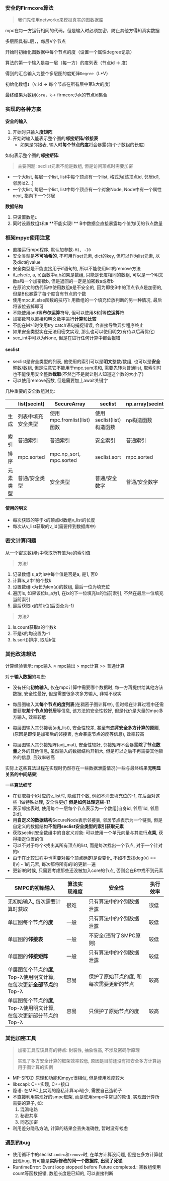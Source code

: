 ### 安全的Firmcore算法

> 我们先使用networkx来模拟真实的图数据库

mpc在每一方运行相同的代码，但是输入时必须加密，防止其他方得知真实数据

多层图具有L层，，每层V个节点

开始时初始化图数据中每个节点的度（设置一个属性degree记录）

算法的第一个输入是每一层（每一方）的度列表（节点id -> 度）

得到的汇合输入为整个多层图的度矩阵`Degree`（L*V）

初始化数组`I`（v_id -> 每个节点在所有层中第λ大的度）

最终结果为数组`Core`，k-> firmcore为k的节点id集合

### 实现的各种方案

**安全的输入**

1. 开始时只输入**度矩阵**
2. 开始时输入能表示整个图的**邻接矩阵/邻接表**
   - 如果是邻接表, 输入时**每个节点的度**将会暴露(每个子数组的长度)


如何表示整个图的**邻接矩阵**:

> 主要问题: seclist元素不能是数组, 但是访问顶点时需要加密

   * 一个大list, 每层一个list, list中每个顶点有一个list, 格式为[该顶点id, 邻居id1, 邻居id2...]
   * 一个大list, 每层一个list, list中每个顶点有一个对象Node, Node中有一个属性next, 指向下一个邻居

**数据结构**

1. 只设置数组`I`
2. 同时设置数组`I`和`B` **不能实现! ** B中数据会直接暴露每个值为I[i]的节点数量

### 框架mpyc使用注意

- 直接运行mpc程序, 默认加参数`-M1, -I0`
- 安全类型是**不可哈希的**, 不可用作set元素, dict的key, 但可以作为list元素, 以及dict的value
- 安全类型是不能直接用于if语句的, 所以不能使用list的remove方法
- if_else(c, a, b)函数中a,b如果是数组, 只能是长度相同的数组, 可以是一个明文数a和一个加密数b, 但是返回的一定是加密数a或者b
- 在原论文的伪代码中使用数组`B`是不安全的, 因为即使B中的顶点节点是加密的, 但是B也暴露了每个度含有节点的个数
- 使用mpc.if_else函数的技巧1: 用数组的一个填充位放判断的另一种情况, 最后将该位去掉即可
- 不能使用and等**布尔运算**符号, 但可以使用&和|等**位运算**符
- 加密数可以直接和明文数字进行**计算**和**比较**
- 不能在M>1时使用try catch语句捕捉错误, 会直接导致异步程序终止
- 如果安全类型实在无法用密文实现, 那么也可以使用明文(有待以后再优化)
- sec_int中可以为None, 但是在进行任何计算中都会报错

#### seclist

- seclist是安全类型的列表, 他使用的索引可以是**明文**整数/数组, 也可以是**安全**整数/数组, 但是注意它不能用于mpc.sum求和, 需要先转为普通list, 取索引时也不能使用安全整数**截取**(不然岂不是就让别人知道这个数的大小了)
- 可以使用remove函数, 但是需要加上await关键字

几种重要的安全数组对比:

|          | list[secint]       | SecureArray                | seclist                   | np.array[secint] |
| -------- | ------------------ | -------------------------- | ------------------------- | ---------------- |
| 生成     | 列表中填充安全类型 | 使用mpc.fromlist(list)函数 | 使用seclist(list)构造函数 | np构造函数       |
| 索引     | 普通索引           | 普通索引                   | 安全索引                  | 普通索引         |
| 排序     | mpc.sorted         | mpc.np_sort, mpc.sorted    | seclist.sort              | mpc.sorted       |
| 元素类型 | 普通/安全类型      | 安全类型                   | 普通/安全数字             | 普通/安全数字    |

#### 使用的明文

- 每次获取的等于k的顶点id数组v_list的长度
- 每次从v_list获取的v_id(需要传到数据库中)

### **密文计算问题**

从一个密文数组ls中获取所有值为a的索引值

> 方法1

1. 记录数组is_a为ls中每个值是否是a, 是1, 否0
2. 计算ls_a中1的个数k
3. 设置数组ix为长为len(a)的数组, 最后一位为填充位
4. 遍历ls, 如果该位ls_a为1, 在ix的下一位填充ls的当前索引, 不然在最后一位填充当前索引
5. 最后获取ix的前k位(后面全为-1)

> 方法2

1. ls.count获取a的个数k
2. 不是k的均设置为-1
3. ls.sort()排序, 取后k位

### 其他改进想法

计算经验表示: mpc输入 ≈ mpc输出 > mpc计算 >> 普通计算

对于**输入数据**的考虑:

- 没有任何**初始输入**, 仅在mpc计算中需要哪个数据时, 每一方再提供给其他方该数据, 安全性最好, 但是需要很多次多方输入, 非常不现实

- 每层图输入其**每个节点的度列表**(在稠密子图计算中), 但时候在计算过程中还需要获取**某个节点的邻居**等信息, 该方法的安全性较好, 但是代价是大量的mpc多方输入, 效率较低
- 每层图输入其邻接表(adj_list), 安全性较差, 甚至有**违背安全多方计算的原则**, (原因是即使是加密后的邻接表, 也会暴露节点的度等信息), 效率较高
- 每层图输入其邻接矩阵(adj_mat), 安全性较好, 邻接矩阵不会暴露**除了节点数量**之外的其他信息, 虽然输入的数据结构开销大, 但是可以之后不再需要其他额外的信息, 且效率较高

实际上这些算法过程在实现时仍然存在一些数据泄露情况(一些与最终结果**无明显关系的中间结果**)

一些**算法细节**

- 在获取每个k对应的v_list时, 隐藏其个数, 例如不消去填充位的-1, 在后面对这些-1做特殊处理, 安全性更好 **但是如何处理这些-1?**
- 表示邻接表时, 使用每个一层每个节点表示为一个数组[自身id, 邻居1id, 邻居2id].
- 用**自定义的数据结构**SecureNode表示邻接表, 邻居节点表示为一个链表, 但是自定义的数据结构**不能用seclist安全类型的索引获取元素**
- 获取seclist安全数组中的自定义对象: 可以使用一个单元向量与其进行**点乘**, 获得指定位置的值
- 可以不对于每个k找出其所有顶点的list, 而是每次找出一个节点, 对于一个针对的k
- 由于在比较过程中也需要对每个顶点确定I是否变化, 不如不去找deg(v) == I[v] - 1的元素, 每次都将所有的I的更新一遍
- 更新I的时候, 只需要考虑那些还没被加入core的节点, 否则会在B中找不到元素

| SMPC的初始输入                                               | 算法实现难度 | 安全性                                   | 执行效率 |
| ------------------------------------------------------------ | ------------ | ---------------------------------------- | -------- |
| 无初始输入, 每次需要计算时获取                               | 很难         | 只有算法中的个别数据泄露                 | 很低     |
| 单层图每个节点的**度**                                       | 一般         | 只有算法中的个别数据泄露                 | 较低     |
| 单层图的**邻接表**                                           | 一般         | 不安全(违背了SMPC原则)                   | 较低     |
| 单层图的**邻接矩阵**                                         | 一般         | 只有算法中的个别数据泄露                 | 较低     |
| 单层图每个节点的**度**, Top-λ使用明文计算, <br />在每次更新**全部节点**的Top-λ | 容易         | 保护了原始节点的度, 和每次需要更新的节点 | 较高     |
| 单层图每个节点的**度**, Top-λ使用明文计算, <br />在每次更新部分节点的Top-λ | 容易         | 只保护了原始节点的度                     | 较高     |

### 其他加密工具

> 加密工具应该具有的特点: 封装性, 抽象性高, 不涉及密码学原理
>
> 实现了多方安全计算的框架效率较低, 原因是目前还没有把安全多方计算运用于图计算的实例

- MP-SPDZ: 原理和功能和mpyc很相似, 但是使用难度较大
- libscapi: C++实现, C++接口
- 隐语: 在MPC上实现的隐私计算api较少, 需要自己造轮子
- 不直接利用实现好的smpc框架, 而是使用smpc中常见的原语, 实现图计算所需要的算子, 如:
  1. 混淆电路
  2. 秘密共享
  3. 同态加密
- 利用差分隐私方法, 计算的结果会丢失准确性, 暂时没有考虑

### 遇到的bug

- 使用循环中的seclist.`index`和`remove`时, 在单方计算没问题, 但是在多方计算就出现bug, 有可能是**实际修改的同一个数据库, 出现了死锁**
- RuntimeError: Event loop stopped before Future completed.: 空数组使用count等函数报错, 数组长度是已知的, 可以直接判断